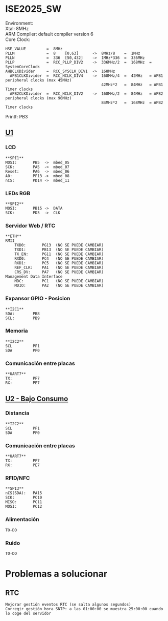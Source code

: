 # ISE2025_SW  
  
  
Environment:  
    Xtal: 8MHz  
    ARM Compiler: default compiler version 6  
    Core Clock:
  
    HSE_VALUE         =  8MHz  
	PLLM              =  8    [0,63]      ->  8MHz/8    =  1MHz  
	PLLN              =  336  [50,432]    ->  1MHz*336  =  336MHz  
	PLLP              =  RCC_PLLP_DIV2    ->  336MHz/2  =  168MHz  = SystemCoreClock  
	AHBCLKDivider     =  RCC_SYSCLK_DIV1  ->  168MHz  
      APB1CLKDivider  =  RCC_HCLK_DIV4    ->  168MHz/4  =  42MHz   = APB1 peripheral clocks (max 45MHz)  
                                              42MHz*2   =  84MHz   = APB1 Timer clocks  
      APB2CLKDivider  =  RCC_HCLK_DIV2    ->  168MHz/2  =  84MHz   = APB2 peripheral clocks (max 90MHz)  
                                              84MHz*2   =  168MHz  = APB2 Timer clocks  
  
Printf:         PB3  
  
## <ins>U1</ins>  
  
### LCD  
    **SPI1**  
    MOSI:       PB5  ->  mbed_05  
    SCK:        PA5  ->  mbed_07  
    Reset:      PA6  ->  mbed_06  
    A0:         PF13 ->  mbed_08  
    nCS:        PD14 ->  mbed_11  
  
### LEDs RGB  
    **SPI2**  
    MOSI:       PB15 ->  DATA  
    SCK:        PD3  ->  CLK  
  
### Servidor Web / RTC
    **ETH**  
    RMII  
        TXD0:       PG13  (NO SE PUEDE CAMBIAR)  
        TXD1:       PB13  (NO SE PUEDE CAMBIAR)  
        TX_EN:      PG11  (NO SE PUEDE CAMBIAR)  
        RXD0:       PC4   (NO SE PUEDE CAMBIAR)  
        RXD1:       PC5   (NO SE PUEDE CAMBIAR)  
        REF_CLK:    PA1   (NO SE PUEDE CAMBIAR)  
        CRS_DV:     PA7   (NO SE PUEDE CAMBIAR)  
    Management Data Interface  
        MDC:        PC1   (NO SE PUEDE CAMBIAR)  
        MDIO:       PA2   (NO SE PUEDE CAMBIAR)  
  
### Expansor GPIO - Posicion
    **I2C1**  
    SDA:        PB8  
    SCL:        PB9  
  
### Memoria  
    **I2C2**  
    SCL         PF1  
    SDA         PF0  
  
### Comunicación entre placas  
    **UART7**  
    TX:         PF7  
    RX:         PE7

  
## <ins>U2 - Bajo Consumo</ins>  
  
### Distancia  
    **I2C2**  
    SCL         PF1  
    SDA         PF0  
  
### Comunicación entre placas  
    **UART7**  
    TX:         PF7  
    RX:         PE7
  
### RFID/NFC  
    **SPI3**  
    nCS(SDA):   PA15
    SCK:        PC10
    MISO:       PC11
    MOSI:       PC12
  
### Alimentación  
    TO-DO  
  
### Ruido  
    TO-DO  
  
  
# Problemas a solucionar  
  
## RTC  
    Mejorar gestión eventos RTC (se salta algunos segundos)  
    Corregir gestión hora SNTP: a las 01:00:00 se muestra 25:00:00 cuando lo coge del servidor  